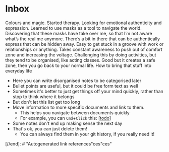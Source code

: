 # Inbox

Colours and magic. Started therapy. Looking for emotional authenticity and expression. Learned to use masks as a tool to navigate the world. Discovering that these masks have take over me, so that I’m not aware what’s the real me anymore. There’s a bit in there that can be authentically express that can be hidden away. Easy to get stuck in a groove with work or relationships or anything. Takes constant awareness to push out of comfort zone and increasing the voltage. Challenging this by doing activities, but they tend to be organised, like acting classes. Good but it creates a safe zone, then you go back to your normal life. How to bring that stuff into everyday life

- Here you can write disorganised notes to be categorised later
- Bullet points are useful, but it could be free form text as well
- Sometimes it's better to just get things off your mind quickly, rather than stop to think where it belongs
- But don't let this list get too long
- Move information to more specific documents and link to them.
  - This helps you navigate between documents quickly
  - For example, you can `Cmd`+`Click` this: [[todo]]
- Some notes don't end up making sense the next day
- That's ok, you can just delete them!
  - You can always find them in your git history, if you really need it!

[//begin]: # "Autogenerated link references for markdown compatibility"
[todo]: todo "Todo"
[//end]: # "Autogenerated link references"ces"ces"
